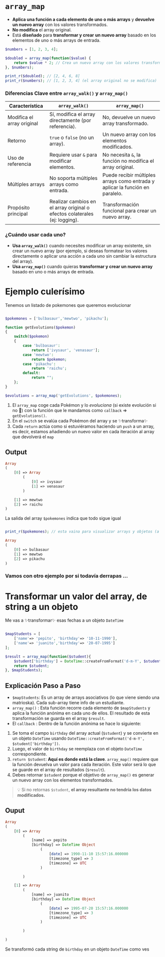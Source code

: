 
# `array_map`

- __Aplica una función a cada elemento de uno o más arrays__ y **devuelve un nuevo array** con los valores transformados.
- __No modifica__ el array original.
- Está __diseñado__ para **transformar y crear** __un nuevo array__ basado en los elementos de uno o más arrays de entrada.

```php
$numbers = [1, 2, 3, 4];

$doubled = array_map(function($value) {
    return $value * 2; // Crea un nuevo array con los valores transformados
}, $numbers);

print_r($doubled); // [2, 4, 6, 8]
print_r($numbers); // [1, 2, 3, 4] (el array original no se modifica)
```

### **Diferencias Clave entre `array_walk()` y `array_map()`**

| Característica       | `array_walk()`                                        | `array_map()`                                  |
|----------------------|-------------------------------------------------------|------------------------------------------------|
| Modifica el array original | Sí, modifica el array directamente (por referencia). | No, devuelve un nuevo array transformado.      |
| Retorno             | `true` o `false` (no un array).                       | Un nuevo array con los elementos modificados.  |
| Uso de referencia   | Requiere usar `&` para modificar elementos.            | No necesita `&`, la función no modifica el array original. |
| Múltiples arrays    | No soporta múltiples arrays como entrada.             | Puede recibir múltiples arrays como entrada y aplicar la función en paralelo. |
| Propósito principal | Realizar cambios en el array original o efectos colaterales (ej: logging). | Transformación funcional para crear un nuevo array. |

### ¿Cuándo usar cada uno?

- **Usa `array_walk()`** cuando necesites modificar un array existente, sin crear un nuevo array (por ejemplo, si deseas formatear los valores directamente o aplicar una acción a cada uno sin cambiar la estructura del array).
- **Usa `array_map()`** cuando quieras **transformar y crear un nuevo array** basado en uno o más arrays de entrada.


# Ejemplo culerísimo

Tenemos un listado de pokemones que queremos evolucionar

```php

$pokemones = ['bulbasaur','mewtwo', 'pikachu'];

function getEvolutions($pokemon)
{
	switch($pokemon)
	{
		case 'bulbasaur':
			return ['ivysaur', 'venasaur'];
		case 'mewtwo':
			return $pokemon;
		case 'pikachu':
			return 'raichu';
		default:
			return "";
	};
}

$evolutions = array_map('getEvolutions', $pokemones);
```
1. El `array_map` coge cada Pokémon y lo _evoluciona_ (si existe evolución si no 💩) con la función que le mandamos como `callback` => `getEvolutions()`.
2. En el `switch` se evalúa cada Pokémon del array y se ✨transforma✨
3. Cada `return` actúa como si estuviéramos haciendo un `push` a un array, es decir, estamos añadiendo un nuevo valor en cada iteración al array que devolverá el `map`

## Output

```php
Array
(
    [0] => Array
        (
            [0] => ivysaur
            [1] => venasaur
        )

    [1] => mewtwo
    [2] => raichu
)

```

La salida del array `$pokemones` indica que todo sigue igual

```php

print_r($pokemones); // esta vaina para visualizar arrays y objetos (a menos que este tenga propiedades privadas) 👍

Array
(
    [0] => bulbasaur
    [1] => mewtwo
    [2] => pikachu
)

```
### Vamos con otro ejemplo por si todavía derrapas ...



# Transformar un valor del array, de string a un objeto

Me vas a ✨transformar✨ esas fechas a un objeto `DateTime`

```php

$mapStudents = [
    ['name'=> 'pepito', 'birthday'=> '10-11-1990'],
    ['name'=> 'juanito','birthday'=> '20-07-1995']
];

$result = array_map(function($student){
    $student['birthday'] = DateTime::createFromFormat('d-m-Y', $student['birthday']);
    return $student;
}, $mapStudents);

```
## Explicación Paso a Paso
- `$mapStudents`: Es un array de arrays asociativos (lo que viene siendo una matrioska). Cada sub-array tiene info de un estudiante.
- `array_map()` : Esta función recorre cada elemento de `$mapStudents` y aplica la función anónima en cada uno de ellos. El resultado de esta transformación se guarda en el array `$result`.
- El `callback` : Dentro de la función anónima se hace lo siguiente:

1. Se toma el campo `birthday` del array actual (`$student`) y se convierte en un objeto `DateTime` usando `DateTime::createFromFormat('d-m-Y', $student['birthday'])`.
2. Luego, el valor de `birthday` se reemplaza con el objeto `DateTime` correspondiente.
3. `return $student`: __Aquí es donde está la clave__. `array_map()` requiere que la función devuelva un valor para cada iteración. Este valor será lo que se guarde en el array de resultados (`$result`).
4.  Debes retornar `$student` porque el objetivo de `array_map()` es generar un nuevo array con los elementos transformados.
   
> 💡 Si no retornas `$student`, __el array resultante no tendría los datos modificados.__

## Ouput

```php
Array
(
    [0] => Array
        (
            [name] => pepito
            [birthday] => DateTime Object
                (
                    [date] => 1990-11-10 15:57:16.000000
                    [timezone_type] => 3
                    [timezone] => UTC
                )

        )

    [1] => Array
        (
            [name] => juanito
            [birthday] => DateTime Object
                (
                    [date] => 1995-07-20 15:57:16.000000
                    [timezone_type] => 3
                    [timezone] => UTC
                )

        )

)
```
Se transformó cada string de `birthday` en un objeto `DateTime` como ves
